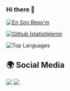 ### Hi there 👋

[![En Son Repo'm](https://github-readme-stats.vercel.app/api/pin/?username=matr1e&repo=matr1e-supervizor)](https://github.com/anuraghazra/github-readme-stats)

[![Github İstatistiklerim](https://github-readme-stats.vercel.app/api?username=matr1e)](https://github.com/anuraghazra/github-readme-stats)

![Top Languages](https://github-readme-stats.vercel.app/api/top-langs/?username=matr1e&layout=compact&theme=tokyonight)


## 🌍 Social Media

<a href="https://discord.com/users/927598578757664769"><img src="https://img.shields.io/badge/Matrié%20-7289DA.svg?&style=for-the-badge&logo=discord&logoColor=white"></a>
<a href="https://www.instagram.com/matr1e/"><img src="https://img.shields.io/badge/Matrié%20-D90070.svg?&style=for-the-badge&logo=instagram&logoColor=white"></a>
